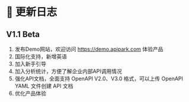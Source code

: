 # 📜 更新日志

## V1.1 Beta

1. 发布Demo网站，欢迎访问 https://demo.apipark.com 体验产品
2. 国际化支持，新增英语
3. 加入新手引导
4. 加入分析统计，方便了解企业内部API调用情况
5. 强化API文档，全面支持 OpenAPI V2.0、V3.0 格式，可以上传 OpenAPI YAML 文件创建 API 文档
6. 优化产品体验

